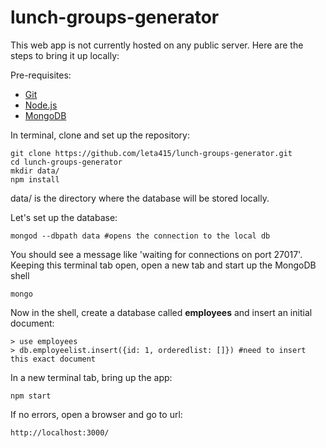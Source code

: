 # lunch-groups-generator
This web app is not currently hosted on any public server. Here are the steps to bring it up locally:

Pre-requisites:
- [Git](https://help.github.com/articles/set-up-git/)
- [Node.js](https://nodejs.org/en/download/)
- [MongoDB](https://www.mongodb.com/download-center)

In terminal, clone and set up the repository:
```
git clone https://github.com/leta415/lunch-groups-generator.git
cd lunch-groups-generator
mkdir data/
npm install
```
data/ is the directory where the database will be stored locally.

Let's set up the database:
```
mongod --dbpath data #opens the connection to the local db
```
You should see a message like 'waiting for connections on port 27017'. Keeping this terminal tab open, open a new tab and start up the MongoDB shell
```
mongo
```
Now in the shell, create a database called **employees** and insert an initial document:
```
> use employees
> db.employeelist.insert({id: 1, orderedlist: []}) #need to insert this exact document
```

In a new terminal tab, bring up the app:
```
npm start
```
If no errors, open a browser and go to url:
```
http://localhost:3000/
```

